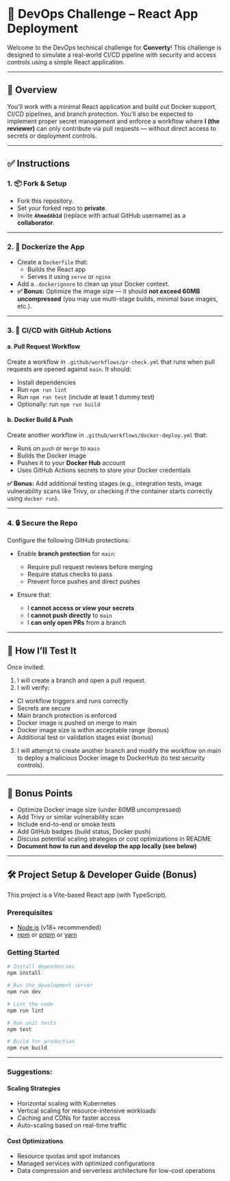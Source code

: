 # 🚀 DevOps Challenge – React App Deployment

Welcome to the DevOps technical challenge for **Converty**! This challenge is designed to simulate a real-world CI/CD pipeline with security and access controls using a simple React application.

---

## 🧾 Overview

You'll work with a minimal React application and build out Docker support, CI/CD pipelines, and branch protection. You'll also be expected to implement proper secret management and enforce a workflow where **I (the reviewer)** can only contribute via pull requests — without direct access to secrets or deployment controls.

---

## ✅ Instructions

### 1. 📦 Fork & Setup

- Fork this repository.
- Set your forked repo to **private**.
- Invite **`AhmedAb1d`** (replace with actual GitHub username) as a **collaborator**.

---

### 2. 🐳 Dockerize the App

- Create a `Dockerfile` that:
  - Builds the React app
  - Serves it using `serve` or `nginx`
- Add a `.dockerignore` to clean up your Docker context.
- **✅ Bonus:** Optimize the image size — it should **not exceed 60MB uncompressed** (you may use multi-stage builds, minimal base images, etc.).

---

### 3. 🔁 CI/CD with GitHub Actions

#### a. **Pull Request Workflow**

Create a workflow in `.github/workflows/pr-check.yml` that runs when pull requests are opened against `main`. It should:

- Install dependencies
- Run `npm run lint`
- Run `npm run test` (include at least 1 dummy test)
- Optionally: run `npm run build`

#### b. **Docker Build & Push**

Create another workflow in `.github/workflows/docker-deploy.yml` that:

- Runs on `push` or `merge` to `main`
- Builds the Docker image
- Pushes it to your **Docker Hub** account
- Uses GitHub Actions secrets to store your Docker credentials

**✅ Bonus:** Add additional testing stages (e.g., integration tests, image vulnerability scans like Trivy, or checking if the container starts correctly using `docker run`).

---

### 4. 🔒 Secure the Repo

Configure the following GitHub protections:

- Enable **branch protection** for `main`:

  - Require pull request reviews before merging
  - Require status checks to pass
  - Prevent force pushes and direct pushes

- Ensure that:
  - I **cannot access or view your secrets**
  - I **cannot push directly** to `main`
  - I **can only open PRs** from a branch

---

## 🧪 How I’ll Test It

Once invited:

1. I will create a branch and open a pull request.
2. I will verify:
  - CI workflow triggers and runs correctly
  - Secrets are secure
  - Main branch protection is enforced
  - Docker image is pushed on merge to main
  - Docker image size is within acceptable range (bonus)
  - Additional test or validation stages exist (bonus)
3. I will attempt to create another branch and modify the workflow on main to deploy a malicious Docker image to DockerHub (to test security controls).

---

## 🌟 Bonus Points

- Optimize Docker image size (under 60MB uncompressed)
- Add Trivy or similar vulnerability scan
- Include end-to-end or smoke tests
- Add GitHub badges (build status, Docker push)
- Discuss potential scaling strategies or cost optimizations in README
- **Document how to run and develop the app locally (see below)**

---

## 🛠️ Project Setup & Developer Guide (Bonus)

This project is a Vite-based React app (with TypeScript).

### Prerequisites

- [Node.js](https://nodejs.org/) (v18+ recommended)
- [npm](https://www.npmjs.com/) or [pnpm](https://pnpm.io/) or [yarn](https://yarnpkg.com/)

### Getting Started

```bash
# Install dependencies
npm install

# Run the development server
npm run dev

# Lint the code
npm run lint

# Run unit tests
npm test

# Build for production
npm run build
```
---
### Suggestions: 
 
#### Scaling Strategies
- Horizontal scaling with Kubernetes
- Vertical scaling for resource-intensive workloads
- Caching and CDNs for faster access
- Auto-scaling based on real-time traffic

#### Cost Optimizations
- Resource quotas and spot instances
- Managed services with optimized configurations
- Data compression and serverless architecture for low-cost operations